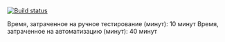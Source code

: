 [![Build status](https://ci.appveyor.com/api/projects/status/80ruhdy5xjvk099w?svg=true)](https://ci.appveyor.com/project/kseniia/apitesting-28ujc)

Время, затраченное на ручное тестирование (минут): 10 минут
Время, затраченное на автоматизацию (минут): 40 минут
